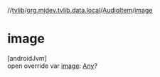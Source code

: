 //[tvlib](../../../index.md)/[org.mjdev.tvlib.data.local](../index.md)/[AudioItem](index.md)/[image](image.md)

# image

[androidJvm]\
open override var [image](image.md): [Any](https://kotlinlang.org/api/latest/jvm/stdlib/kotlin/-any/index.html)?
